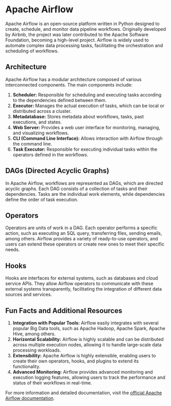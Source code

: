 # Apache Airflow

Apache Airflow is an open-source platform written in Python designed to create, schedule, and monitor data pipeline workflows. Originally developed by Airbnb, the project was later contributed to the Apache Software Foundation, becoming a high-level project. Airflow is widely used to automate complex data processing tasks, facilitating the orchestration and scheduling of workflows.

## Architecture

Apache Airflow has a modular architecture composed of various interconnected components. The main components include:

1. **Scheduler:** Responsible for scheduling and executing tasks according to the dependencies defined between them.
2. **Executor:** Manages the actual execution of tasks, which can be local or distributed across a cluster.
3. **Metadatabase:** Stores metadata about workflows, tasks, past executions, and states.
4. **Web Server:** Provides a web user interface for monitoring, managing, and visualizing workflows.
5. **CLI (Command Line Interface):** Allows interaction with Airflow through the command line.
6. **Task Executor:** Responsible for executing individual tasks within the operators defined in the workflows.

## DAGs (Directed Acyclic Graphs)

In Apache Airflow, workflows are represented as DAGs, which are directed acyclic graphs. Each DAG consists of a collection of tasks and their dependencies. Tasks are the individual work elements, while dependencies define the order of task execution.

## Operators

Operators are units of work in a DAG. Each operator performs a specific action, such as executing an SQL query, transferring files, sending emails, among others. Airflow provides a variety of ready-to-use operators, and users can extend these operators or create new ones to meet their specific needs.

## Hooks

Hooks are interfaces for external systems, such as databases and cloud service APIs. They allow Airflow operators to communicate with these external systems transparently, facilitating the integration of different data sources and services.

## Fun Facts and Additional Resources

1. **Integration with Popular Tools:** Airflow easily integrates with several popular Big Data tools, such as Apache Hadoop, Apache Spark, Apache Hive, among others.
2. **Horizontal Scalability:** Airflow is highly scalable and can be distributed across multiple execution nodes, allowing it to handle large-scale data processing workloads.
3. **Extensibility:** Apache Airflow is highly extensible, enabling users to create their own operators, hooks, and plugins to extend its functionality.
4. **Advanced Monitoring:** Airflow provides advanced monitoring and execution logging features, allowing users to track the performance and status of their workflows in real-time.

For more information and detailed documentation, visit the [official Apache Airflow documentation](https://airflow.apache.org/docs/apache-airflow/latest/index.html).
